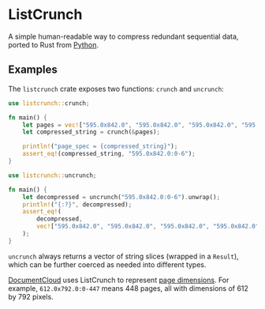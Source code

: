# ListCrunch

A simple human-readable way to compress redundant sequential data, ported to Rust from [Python](https://github.com/MuckRock/listcrunch).

## Examples

The `listcrunch` crate exposes two functions: `crunch` and `uncrunch`:

```rust
use listcrunch::crunch;

fn main() {
    let pages = vec!["595.0x842.0", "595.0x842.0", "595.0x842.0", "595.0x842.0", "595.0x842.0", "595.0x842.0", "595.0x842.0"];
    let compressed_string = crunch(&pages);

    println!("page_spec = {compressed_string}");
    assert_eq!(compressed_string, "595.0x842.0:0-6");
}
```

```rust
use listcrunch::uncrunch;

fn main() {
    let decompressed = uncrunch("595.0x842.0:0-6").unwrap();
    println!("{:?}", decompressed);
    assert_eq!(
        decompressed,
        vec!["595.0x842.0", "595.0x842.0", "595.0x842.0", "595.0x842.0", "595.0x842.0", "595.0x842.0", "595.0x842.0"]
    );
}
```

`uncrunch` always returns a vector of string slices (wrapped in a `Result`), which can be further coerced as needed into different types.

[DocumentCloud](https://www.documentcloud.org) uses ListCrunch to represent [page dimensions](https://www.documentcloud.org/help/api/#page-spec). For example, `612.0x792.0:0-447` means 448 pages, all with dimensions of 612 by 792 pixels.
